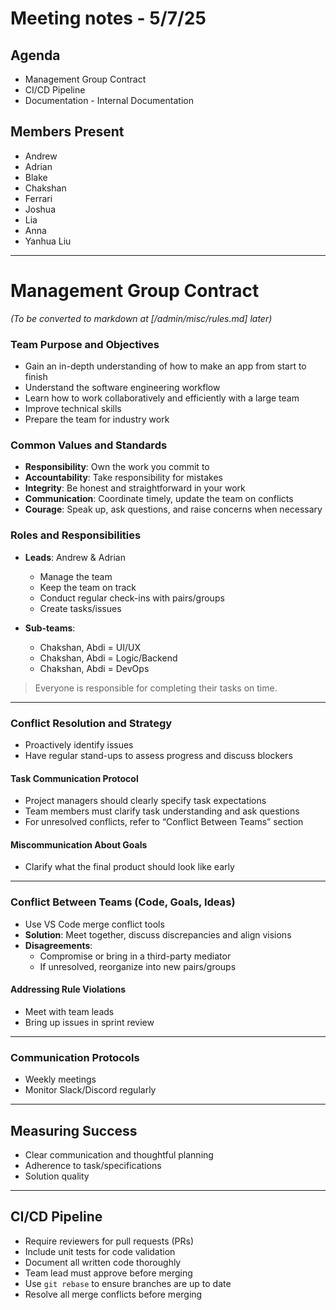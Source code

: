 # Meeting notes - 5/7/25
## Agenda

- Management Group Contract
- CI/CD Pipeline
- Documentation - Internal Documentation

## Members Present
- Andrew  
- Adrian  
- Blake  
- Chakshan  
- Ferrari  
- Joshua  
- Lia  
- Anna  
- Yanhua Liu

---

# Management Group Contract  
*(To be converted to markdown at [/admin/misc/rules.md] later)*

### Team Purpose and Objectives
- Gain an in-depth understanding of how to make an app from start to finish
- Understand the software engineering workflow
- Learn how to work collaboratively and efficiently with a large team
- Improve technical skills
- Prepare the team for industry work

### Common Values and Standards
- **Responsibility**: Own the work you commit to
- **Accountability**: Take responsibility for mistakes
- **Integrity**: Be honest and straightforward in your work
- **Communication**: Coordinate timely, update the team on conflicts
- **Courage**: Speak up, ask questions, and raise concerns when necessary

### Roles and Responsibilities
- **Leads**: Andrew & Adrian  
  - Manage the team  
  - Keep the team on track  
  - Conduct regular check-ins with pairs/groups  
  - Create tasks/issues  

- **Sub-teams**:  
  - Chakshan, Abdi = UI/UX  
  - Chakshan, Abdi = Logic/Backend  
  - Chakshan, Abdi = DevOps  

> Everyone is responsible for completing their tasks on time.

---

### Conflict Resolution and Strategy
- Proactively identify issues
- Have regular stand-ups to assess progress and discuss blockers

#### Task Communication Protocol
- Project managers should clearly specify task expectations
- Team members must clarify task understanding and ask questions
- For unresolved conflicts, refer to “Conflict Between Teams” section

#### Miscommunication About Goals
- Clarify what the final product should look like early

---

### Conflict Between Teams (Code, Goals, Ideas)
- Use VS Code merge conflict tools
- **Solution**: Meet together, discuss discrepancies and align visions
- **Disagreements**:
  - Compromise or bring in a third-party mediator
  - If unresolved, reorganize into new pairs/groups

#### Addressing Rule Violations
- Meet with team leads
- Bring up issues in sprint review

---

### Communication Protocols
- Weekly meetings
- Monitor Slack/Discord regularly

---

## Measuring Success
- Clear communication and thoughtful planning
- Adherence to task/specifications
- Solution quality

---

## CI/CD Pipeline
- Require reviewers for pull requests (PRs)
- Include unit tests for code validation
- Document all written code thoroughly
- Team lead must approve before merging
- Use `git rebase` to ensure branches are up to date
- Resolve all merge conflicts before merging
